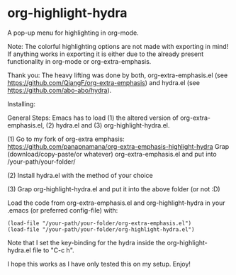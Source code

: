 # org-highlight-hydra
A pop-up menu for highlighting in org-mode.

Note: The colorful highlighting options are not made with exporting in mind! If anything works in exporting it is either due to the already present functionality in org-mode or org-extra-emphasis.

Thank you: The heavy lifting was done by both, org-extra-emphasis.el (see https://github.com/QiangF/org-extra-emphasis) and hydra.el (see https://github.com/abo-abo/hydra).

Installing:

General Steps:
Emacs has to load (1) the altered version of org-extra-emphasis.el, (2) hydra.el and (3) org-highlight-hydra.el.

(1) Go to my fork of org-extra emphasis: https://github.com/panapnamana/org-extra-emphasis-highlight-hydra
Grap (download/copy-paste/or whatever) org-extra-emphasis.el and put into /your-path/your-folder/

(2) Install hydra.el with the method of your choice

(3) Grap org-highlight-hydra.el and put it into the above folder (or not :D)


Load the code from org-extra-emphasis.el and org-highlight-hydra in your .emacs (or preferred config-file) with:

    (load-file "/your-path/your-folder/org-extra-emphasis.el")
    (load-file "/your-path/your-folder/org-highlight-hydra.el")
    
Note that I set the key-binding for the hydra inside the org-highlight-hydra.el file to "C-c h".

I hope this works as I have only tested this on my setup. Enjoy!
